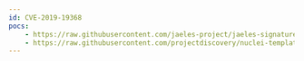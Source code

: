 ```yaml
---
id: CVE-2019-19368
pocs:
    - https://raw.githubusercontent.com/jaeles-project/jaeles-signatures/master/cves/rumpus-ftp-xss-cve-2019-19368.yaml
    - https://raw.githubusercontent.com/projectdiscovery/nuclei-templates/master/cves/CVE-2019-19368.yaml
---
```

